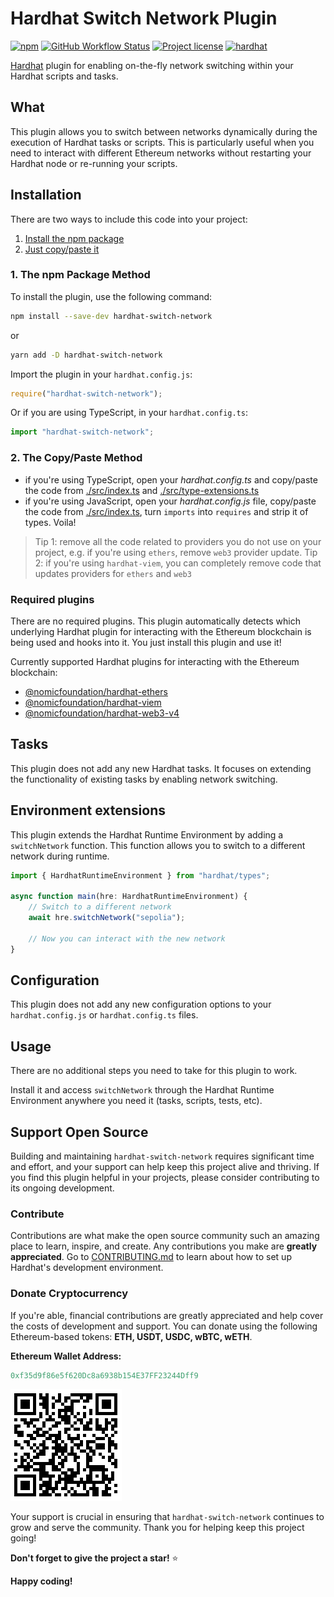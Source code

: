# Hardhat Switch Network Plugin

[![npm](https://img.shields.io/npm/v/hardhat-switch-network?color=blue)](https://www.npmjs.com/package/hardhat-switch-network)
[![GitHub Workflow Status](https://github.com/0xNeshi/hardhat-switch-network/actions/workflows/build.yml/badge.svg)](https://github.com/0xNeshi/hardhat-switch-network/actions/workflows/build.yml)
[![Project license](https://img.shields.io/github/license/0xNeshi/hardhat-switch-network.svg)](LICENSE)
[![hardhat](https://hardhat.org/buidler-plugin-badge.svg?1)](https://hardhat.org)

[Hardhat](https://hardhat.org) plugin for enabling on-the-fly network switching within your Hardhat scripts and tasks.

## What

This plugin allows you to switch between networks dynamically during the execution of Hardhat tasks or scripts. This is particularly useful when you need to interact with different Ethereum networks without restarting your Hardhat node or re-running your scripts.

## Installation

There are two ways to include this code into your project:

1. [Install the npm package](#1-the-npm-package-method)
2. [Just copy/paste it](#2-the-copypaste-method)

### 1. The npm Package Method

To install the plugin, use the following command:

```bash
npm install --save-dev hardhat-switch-network
```

or

```bash
yarn add -D hardhat-switch-network
```

Import the plugin in your `hardhat.config.js`:

```js
require("hardhat-switch-network");
```

Or if you are using TypeScript, in your `hardhat.config.ts`:

```ts
import "hardhat-switch-network";
```

### 2. The Copy/Paste Method

-   if you're using TypeScript, open your _hardhat.config.ts_ and copy/paste the code from [./src/index.ts](./src/index.ts) and [./src/type-extensions.ts](./src/type-extensions.ts)
-   if you're using JavaScript, open your _hardhat.config.js_ file, copy/paste the code from [./src/index.ts](./src/index.ts), turn `imports` into `requires` and strip it of types. Voila!

> Tip 1: remove all the code related to providers you do not use on your project, e.g. if you're using `ethers`, remove `web3` provider update.
> Tip 2: if you're using `hardhat-viem`, you can completely remove code that updates providers for `ethers` and `web3`

### Required plugins

There are no required plugins. This plugin automatically detects which underlying Hardhat plugin for interacting with the Ethereum blockchain is being used and hooks into it. You just install this plugin and use it!

Currently supported Hardhat plugins for interacting with the Ethereum blockchain:

-   [@nomicfoundation/hardhat-ethers](https://github.com/NomicFoundation/hardhat/tree/main/packages/hardhat-ethers)
-   [@nomicfoundation/hardhat-viem](https://github.com/NomicFoundation/hardhat/tree/main/packages/hardhat-viem)
-   [@nomicfoundation/hardhat-web3-v4](https://github.com/NomicFoundation/hardhat/tree/main/packages/hardhat-web3-v4)

## Tasks

This plugin does not add any new Hardhat tasks. It focuses on extending the functionality of existing tasks by enabling network switching.

## Environment extensions

This plugin extends the Hardhat Runtime Environment by adding a `switchNetwork` function. This function allows you to switch to a different network during runtime.

```ts
import { HardhatRuntimeEnvironment } from "hardhat/types";

async function main(hre: HardhatRuntimeEnvironment) {
    // Switch to a different network
    await hre.switchNetwork("sepolia");

    // Now you can interact with the new network
}
```

## Configuration

This plugin does not add any new configuration options to your `hardhat.config.js` or `hardhat.config.ts` files.

## Usage

There are no additional steps you need to take for this plugin to work.

Install it and access `switchNetwork` through the Hardhat Runtime Environment anywhere you need it (tasks, scripts, tests, etc).

## Support Open Source

Building and maintaining `hardhat-switch-network` requires significant time and effort, and your support can help keep this project alive and thriving. If you find this plugin helpful in your projects, please consider contributing to its ongoing development.

### Contribute

Contributions are what make the open source community such an amazing place to learn, inspire, and create. Any contributions you make are **greatly appreciated**. Go to [CONTRIBUTING.md](./CONTRIBUTING.md) to learn about how to set up Hardhat's development environment.

### Donate Cryptocurrency

If you're able, financial contributions are greatly appreciated and help cover the costs of development and support. You can donate using the following Ethereum-based tokens: **ETH, USDT, USDC, wBTC, wETH**.

**Ethereum Wallet Address:**

```mm
0xf35d9f86e5f620Dc8a6938b154E37FF23244Dff9
```

![donate address](./assets/donate_to.png)

Your support is crucial in ensuring that `hardhat-switch-network` continues to grow and serve the community. Thank you for helping keep this project going!

**Don't forget to give the project a star!** :star:

**Happy coding!**

